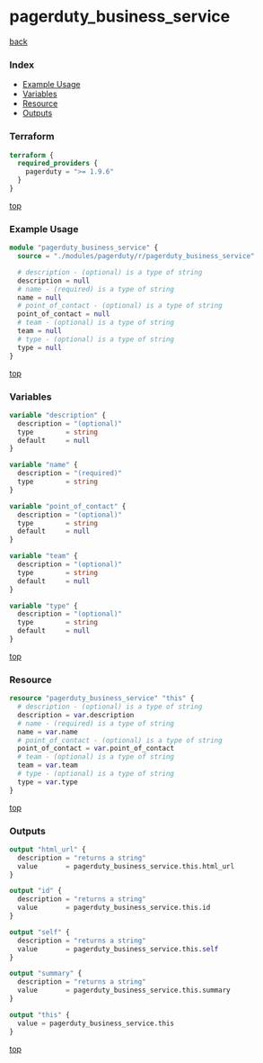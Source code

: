 # pagerduty_business_service

[back](../pagerduty.md)

### Index

- [Example Usage](#example-usage)
- [Variables](#variables)
- [Resource](#resource)
- [Outputs](#outputs)

### Terraform

```terraform
terraform {
  required_providers {
    pagerduty = ">= 1.9.6"
  }
}
```

[top](#index)

### Example Usage

```terraform
module "pagerduty_business_service" {
  source = "./modules/pagerduty/r/pagerduty_business_service"

  # description - (optional) is a type of string
  description = null
  # name - (required) is a type of string
  name = null
  # point_of_contact - (optional) is a type of string
  point_of_contact = null
  # team - (optional) is a type of string
  team = null
  # type - (optional) is a type of string
  type = null
}
```

[top](#index)

### Variables

```terraform
variable "description" {
  description = "(optional)"
  type        = string
  default     = null
}

variable "name" {
  description = "(required)"
  type        = string
}

variable "point_of_contact" {
  description = "(optional)"
  type        = string
  default     = null
}

variable "team" {
  description = "(optional)"
  type        = string
  default     = null
}

variable "type" {
  description = "(optional)"
  type        = string
  default     = null
}
```

[top](#index)

### Resource

```terraform
resource "pagerduty_business_service" "this" {
  # description - (optional) is a type of string
  description = var.description
  # name - (required) is a type of string
  name = var.name
  # point_of_contact - (optional) is a type of string
  point_of_contact = var.point_of_contact
  # team - (optional) is a type of string
  team = var.team
  # type - (optional) is a type of string
  type = var.type
}
```

[top](#index)

### Outputs

```terraform
output "html_url" {
  description = "returns a string"
  value       = pagerduty_business_service.this.html_url
}

output "id" {
  description = "returns a string"
  value       = pagerduty_business_service.this.id
}

output "self" {
  description = "returns a string"
  value       = pagerduty_business_service.this.self
}

output "summary" {
  description = "returns a string"
  value       = pagerduty_business_service.this.summary
}

output "this" {
  value = pagerduty_business_service.this
}
```

[top](#index)